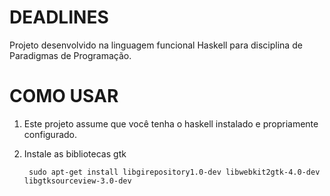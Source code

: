 # DEADLINES
Projeto desenvolvido na linguagem funcional Haskell para disciplina de Paradigmas de Programação.


# COMO USAR
1. Este projeto assume que você tenha o haskell instalado e propriamente configurado.
2. Instale as bibliotecas gtk

        sudo apt-get install libgirepository1.0-dev libwebkit2gtk-4.0-dev libgtksourceview-3.0-dev
      
